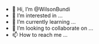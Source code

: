 - 👋 Hi, I’m @WilsonBundi
- 👀 I’m interested in ...
- 🌱 I’m currently learning ...
- 💞️ I’m looking to collaborate on ...
- 📫 How to reach me ...

<!---
WilsonBundi/WilsonBundi is a ✨ special ✨ repository because its `README.md` (this file) appears on your GitHub profile.
You can click the Preview link to take a look at your changes.
--->

